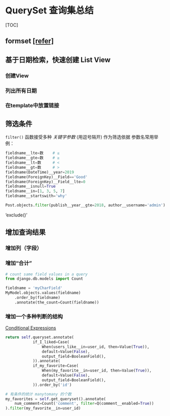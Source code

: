 # QuerySet 查询集总结

[TOC]

## formset [[refer]](https://docs.djangoproject.com/en/2.1/topics/forms/modelforms/#model-formsets)

## 基于日期检索，快速创建 List View 
### 创建View
### 列出所有日期
### 在template中放置链接

## 筛选条件
`filter()` 函数接受多种 *关键字参数* (用逗号隔开) 作为筛选依据
参数名常用举例：
```py
fieldname__lte=数    # ≤
fieldname__gte=数    # ≥
fieldname__lt=数     # <
fieldname__gt=数     # >
fieldname(DateTime)__year=2019
fieldname(ForeignKey)__Field=='Good'
fieldname(ForeignKey)__Field__lte=0
fieldname__isnull=True
fieldname__in=[1, 3, 5, 7]
fieldname__startswith='why'
```

```python
Post.objects.filter(publish__year__gte=2018, author__username='admin')
```

‘exclude()’

## 增加查询结果

### 增加**列**（字段）
### 增加“合计”
```python
# count same field values in a query
from django.db.models import Count

fieldname = 'myCharField'
MyModel.objects.values(fieldname)
    .order_by(fieldname)
    .annotate(the_count=Count(fieldname))
```

### 增加一个多种判断的结构
[Conditional Expressions](https://docs.djangoproject.com/en/2.1/ref/models/conditional-expressions/)

```python
return self.queryset.annotate(
            if_I_liked=Case(
                When(users_like__in=user_id, then=Value(True)),
                default=Value(False),
                output_field=BooleanField(),
            )).annotate(
            if_my_favorite=Case(
                When(my_favorite__in=user_id, then=Value(True)),
                default=Value(False),
                output_field=BooleanField(),
            )).order_by('id')
```


```python
# 有条件的统计 manytomany 的个数
my_favorites = self.get_queryset().annotate(
    num_comment=Count('comment', filter=Q(comment__enabled=True))
).filter(my_favorite__in=user_id)
```